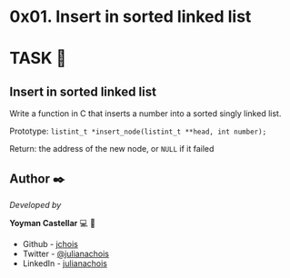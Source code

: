 # 0x01. Insert in sorted linked list

# TASK 🔧

## Insert in sorted linked list

Write a function in C that inserts a number into a sorted singly linked list.

Prototype: ```listint_t *insert_node(listint_t **head, int number);```

Return: the address of the new node, or ```NULL``` if it failed


## Author ✒️

_Developed by_

**Yoyman Castellar** :computer: :man: 

- Github - [jchois](https://github.com/jchois)
- Twitter - [@julianachois](https://twitter.com/julianachois)
- LinkedIn - [julianachois](https://www.linkedin.com/in/julianachois/)
